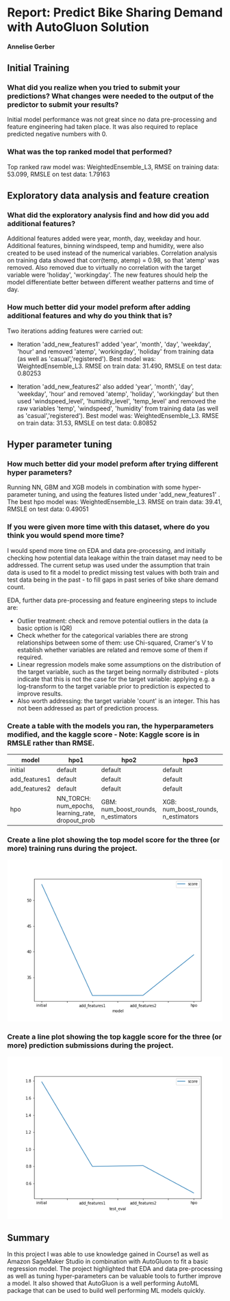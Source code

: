 # Report: Predict Bike Sharing Demand with AutoGluon Solution
#### Annelise Gerber

## Initial Training
### What did you realize when you tried to submit your predictions? What changes were needed to the output of the predictor to submit your results?
Initial model performance was not great since no data pre-processing and feature engineering had
taken place. It was also required to replace predicted negative numbers with 0.

### What was the top ranked model that performed?
Top ranked raw model was: WeightedEnsemble_L3, RMSE on training data: 53.099, RMSLE on test data: 1.79163

## Exploratory data analysis and feature creation
### What did the exploratory analysis find and how did you add additional features?
Additional features added were year, month, day, weekday and hour. Additional features, binning windspeed, temp and
humidity, were also created to be used instead of the numerical variables. Correlation analysis on training data 
showed that corr(temp, atemp) = 0.98, so that 'atemp' was removed. Also removed due to virtually no correlation with the
target variable were 'holiday', 'workingday'.
The new features should help the model differentiate better between different weather patterns and time of day.

### How much better did your model preform after adding additional features and why do you think that is?
Two iterations adding features were carried out:
- Iteration 'add_new_features1'  added 'year', 'month', 'day', 'weekday', 'hour' and removed
'atemp', 'workingday', 'holiday' from training data (as well as 'casual','registered'). 
Best model was: WeightedEnsemble_L3. RMSE on train data: 31.490, RMSLE on test data: 0.80253

- Iteration 'add_new_features2'  also added 'year', 'month', 'day', 'weekday', 'hour' and removed
'atemp', 'holiday', 'workingday' but then used 'windspeed_level', 'humidity_level', 'temp_level' and removed the 
raw variables 'temp', 'windspeed', 'humidity' from training data (as well as 'casual','registered').
Best model was: WeightedEnsemble_L3. RMSE on train data: 31.53, RMSLE on test data: 0.80852

## Hyper parameter tuning
### How much better did your model preform after trying different hyper parameters?
Running NN, GBM and XGB models in combination with some hyper-parameter tuning, and using the features
listed under 'add_new_features1' . 
The best hpo model was: WeightedEnsemble_L3. RMSE on train data: 39.41, RMSLE on test data: 0.49051

### If you were given more time with this dataset, where do you think you would spend more time?
I would spend more time on EDA and data pre-processing, and initially checking how potential data leakage within the 
train dataset may need to be addressed. The current setup was used under the assumption that train data is used to fit a model 
to predict missing test values with both train and test data being in the past - 
to fill gaps in past series of bike share demand count.

EDA, further data pre-processing and feature engineering steps to include are:
- Outlier treatment: check and remove potential outliers in the data (a basic option is IQR)
- Check whether for the categorical variables there are strong relationships between some of them: 
use Chi-squared, Cramer's V to establish whether variables are related and remove some of them if required.
- Linear regression models make some assumptions on the distribution of the target variable, such as 
the target being normally distributed - plots indicate that this is not the case for the target variable: 
applying e.g. a log-transform to the target variable prior to prediction is expected to improve results.
- Also worth addressing: the target variable 'count' is an integer. This has not been addressed as part of prediction process.


### Create a table with the models you ran, the hyperparameters modified, and the kaggle score - Note: Kaggle score is in RMSLE rather than RMSE. 
|model|hpo1|hpo2|hpo3|score|
|--|--|--|--|--|
|initial|default|default|default|1.79|
|add_features1|default|default|default|0.80|
|add_features2|default|default|default|0.81|
|hpo|NN_TORCH: num_epochs, learning_rate, dropout_prob|GBM: num_boost_rounds, n_estimators|XGB: num_boost_rounds, n_estimators|0.49|

### Create a line plot showing the top model score for the three (or more) training runs during the project.

![model_train_score.png](img/model_train_score.png)

### Create a line plot showing the top kaggle score for the three (or more) prediction submissions during the project.


![model_test_score.png](img/model_test_score.png)

## Summary
In this project I was able to use knowledge gained in Course1 as well as Amazon SageMaker Studio in
combination with AutoGluon to fit a basic regression model. The project highlighted that EDA and 
data pre-processing as well as tuning hyper-parameters can be valuable tools to further improve a model. 
It also showed that AutoGluon is a well performing AutoML package that can be used to build well performing ML 
models quickly.
